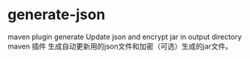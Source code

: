 # generate-json
maven plugin
generate Update json and encrypt jar in output directory
maven 插件
生成自动更新用的json文件和加密（可选）生成的jar文件。
